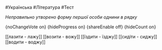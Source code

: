 #Українська #Література #Тест

*Неправильно утворено форму першої особи однини в рядку*

{noChangeVote on}
{hideProgress on}
{shareEnable off}
{hideCount on}

[[лазити - лажу]]
[[возити - вожу]]
[[їздити - їзджу]]
[[сидіти - сиджу]]
[[водити - воджу]]
